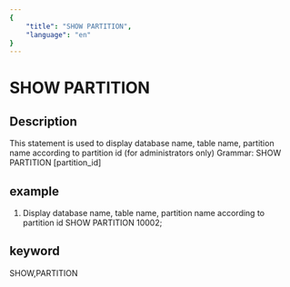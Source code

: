 ```yaml
---
{
    "title": "SHOW PARTITION",
    "language": "en"
}
---
```


<!-- 
Licensed to the Apache Software Foundation (ASF) under one
or more contributor license agreements.  See the NOTICE file
distributed with this work for additional information
regarding copyright ownership.  The ASF licenses this file
to you under the Apache License, Version 2.0 (the
"License"); you may not use this file except in compliance
with the License.  You may obtain a copy of the License at

  http://www.apache.org/licenses/LICENSE-2.0

Unless required by applicable law or agreed to in writing,
software distributed under the License is distributed on an
"AS IS" BASIS, WITHOUT WARRANTIES OR CONDITIONS OF ANY
KIND, either express or implied.  See the License for the
specific language governing permissions and limitations
under the License.
-->

# SHOW PARTITION
## Description
This statement is used to display database name, table name, partition name according to partition id (for administrators only)
Grammar:
SHOW PARTITION [partition_id]

## example
1. Display database name, table name, partition name according to partition id
SHOW PARTITION 10002;

## keyword
SHOW,PARTITION

